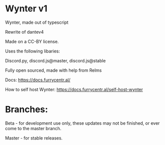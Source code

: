 # Wynter v1
Wynter, made out of typescript

Rewrite of dantev4

Made on a CC-BY license.

Uses the following libaries: 

Discord.py, discord.js@master, discord.js@stable

Fully open sourced, made with help from Relms

Docs: https://docs.furrycentr.al/

How to self host Wynter: https://docs.furrycentr.al/self-host-wynter

# Branches:

Beta - for development use only, these updates may not be finished, or ever come to the master branch.

Master - for stable releases.

